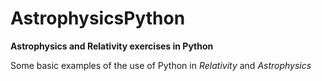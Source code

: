 # AstrophysicsPython
**Astrophysics and Relativity exercises in Python**

Some basic examples of the use of Python in *Relativity* and *Astrophysics*

